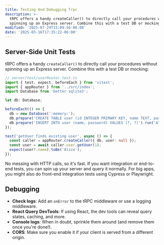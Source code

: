 ```yaml
---
title: Testing And Debugging Trpc
description: >-
  tRPC offers a handy createCaller() to directly call your procedures without
  spinning up an Express server. Combine this with a test DB or mocking:
modified: '2025-07-29T15:09:56-06:00'
date: '2025-03-16T17:35:22-06:00'
---
```


## Server-Side Unit Tests

tRPC offers a handy `createCaller()` to directly call your procedures without spinning up an Express server. Combine this with a test DB or mocking:

```ts
// server/test/userRouter.test.ts
import { test, expect, beforeEach } from 'vitest';
import { appRouter } from '../src/index';
import Database from 'better-sqlite3';

let db: Database;

beforeEach(() => {
  db = new Database(':memory:');
  db.prepare('CREATE TABLE user (id INTEGER PRIMARY KEY, name TEXT, password TEXT)').run();
  db.prepare('INSERT INTO user (name, password) VALUES (?, ?)').run('Alice', 'pass123');
});

test('getUser finds existing user', async () => {
  const caller = appRouter.createCaller({ db, user: null });
  const user = await caller.user.getUser(1);
  expect(user?.name).toBe('Alice');
});
```

No messing with HTTP calls, so it's fast. If you want integration or end-to-end tests, you can spin up your server and query it normally. For big apps, you might also do front-end integration tests using Cypress or Playwright.

## Debugging

- **Check logs**: Add an `onError` to the tRPC middleware or use a logging middleware.
- **React Query DevTools**: If using React, the dev tools can reveal query states, caching, and more.
- **Console logs**: When in doubt, sprinkle them around (and remove them once you're done!).
- **CORS**: Make sure you enable it if your client is served from a different origin.

